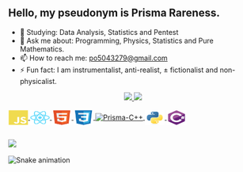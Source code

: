 ## Hello, my pseudonym is Prisma Rareness.

- 🌱 Studying: Data Analysis, Statistics and Pentest
- 💬 Ask me about: Programming, Physics, Statistics and Pure Mathematics.
- 📫 How to reach me: po5043279@gmail.com
- ⚡ Fun fact: I am instrumentalist, anti-realist, ± fictionalist and non-physicalist.

<div align="center">
  <a href="https://github.com/PrismaRareness">
  <img height="180em" src="https://github-readme-stats.vercel.app/api?username=PrismaRareness&show_icons=true&theme=merko&include_all_commits=true&count_private=true"/>
  <img height="130em" src="https://github-readme-stats.vercel.app/api/top-langs/?username=PrismaRareness&layout=compact&langs_count=7&theme=merko"/>
</div>

  
  
<div style="display: inline_block"><br>
  <img align="center" alt="Prisma-Js" height="30" width="40" src="https://raw.githubusercontent.com/devicons/devicon/master/icons/javascript/javascript-plain.svg">
  <img align="center" alt="Prisma-React" height="30" width="40" src="https://raw.githubusercontent.com/devicons/devicon/master/icons/react/react-original.svg">
  <img align="center" alt="Prisma-HTML" height="30" width="40" src="https://raw.githubusercontent.com/devicons/devicon/master/icons/html5/html5-original.svg">
  <img align="center" alt="Prisma-CSS" height="30" width="40" src="https://raw.githubusercontent.com/devicons/devicon/master/icons/css3/css3-original.svg">
  <img align="center" alt="Prisma-C++" height="30" width="40" src="https://cdn.jsdelivr.net/gh/devicons/devicon/icons/cplusplus/cplusplus-original.svg">
  <img align="center" alt="Prisma-Python" height="30" width="40" src="https://raw.githubusercontent.com/devicons/devicon/master/icons/python/python-original.svg">
  <img align="center" alt="Prisma-Csharp" height="30" width="40" src="https://raw.githubusercontent.com/devicons/devicon/master/icons/csharp/csharp-original.svg">
</div>
  
  ##
 
<div> 
  <a href="https://t.me/PrismaOddity" target="_blank"><img src="https://img.shields.io/badge/Telegram-2CA5E0?style=for-the-badge&logo=telegram&logoColor=white" target="_blank"></a>  

  ![Snake animation](https://github.com/PrismaRareness/PrismaRareness/blob/main/Snake)
  
</div>  

